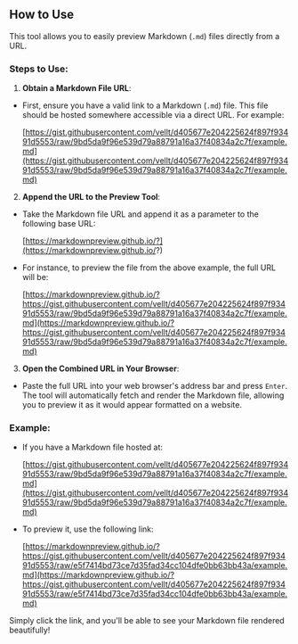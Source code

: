 ## How to Use

This tool allows you to easily preview Markdown (`.md`) files directly from a URL.

### Steps to Use:

1. **Obtain a Markdown File URL**:
   
  - First, ensure you have a valid link to a Markdown (`.md`) file. This file should be hosted somewhere accessible via a direct URL. For example:
    
    [https://gist.githubusercontent.com/vellt/d405677e204225624f897f93491d5553/raw/9bd5da9f96e539d79a88791a16a37f40834a2c7f/example.md](https://gist.githubusercontent.com/vellt/d405677e204225624f897f93491d5553/raw/9bd5da9f96e539d79a88791a16a37f40834a2c7f/example.md)
    
    
2. **Append the URL to the Preview Tool**:
  
  - Take the Markdown file URL and append it as a parameter to the following base URL:
    
    [https://markdownpreview.github.io/?](https://markdownpreview.github.io/?)
    
  - For instance, to preview the file from the above example, the full URL will be:
    
    [https://markdownpreview.github.io/?https://gist.githubusercontent.com/vellt/d405677e204225624f897f93491d5553/raw/9bd5da9f96e539d79a88791a16a37f40834a2c7f/example.md](https://markdownpreview.github.io/?https://gist.githubusercontent.com/vellt/d405677e204225624f897f93491d5553/raw/9bd5da9f96e539d79a88791a16a37f40834a2c7f/example.md)
    
3. **Open the Combined URL in Your Browser**:
  
  - Paste the full URL into your web browser's address bar and press `Enter`. The tool will automatically fetch and render the Markdown file, allowing you to preview it as it would appear formatted on a website.

### Example:

- If you have a Markdown file hosted at:

  [https://gist.githubusercontent.com/vellt/d405677e204225624f897f93491d5553/raw/9bd5da9f96e539d79a88791a16a37f40834a2c7f/example.md](https://gist.githubusercontent.com/vellt/d405677e204225624f897f93491d5553/raw/9bd5da9f96e539d79a88791a16a37f40834a2c7f/example.md)
  
- To preview it, use the following link:
  
  [https://markdownpreview.github.io/?https://gist.githubusercontent.com/vellt/d405677e204225624f897f93491d5553/raw/e5f7414bd73ce7d35fad34cc104dfe0bb63bb43a/example.md](https://markdownpreview.github.io/?https://gist.githubusercontent.com/vellt/d405677e204225624f897f93491d5553/raw/e5f7414bd73ce7d35fad34cc104dfe0bb63bb43a/example.md)
  

Simply click the link, and you'll be able to see your Markdown file rendered beautifully!
